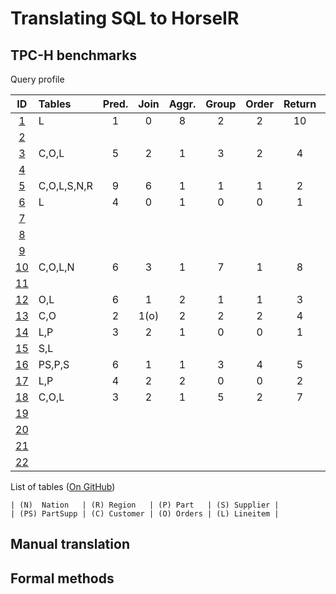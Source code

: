 # Translating SQL to HorseIR

## TPC-H benchmarks

Query profile

| ID       | Tables      | Pred. | Join | Aggr. | Group | Order | Return | Comment                       |
| :------: | :---------- | :---: | :--: | :---: | :---: | :---: | :----: | :---------------------------: |
| [1][q1]  | L           | 1     | 0    | 8     | 2     | 2     | 10     | Pass                          |
| [2][q2]  |             |       |      |       |       |       |        |                               |
| [3][q3]  | C,O,L       | 5     | 2    | 1     | 3     | 2     | 4      | Working                       |
| [4][q4]  |             |       |      |       |       |       |        |                               |
| [5][q5]  | C,O,L,S,N,R | 9     | 6    | 1     | 1     | 1     | 2      |                               |
| [6][q6]  | L           | 4     | 0    | 1     | 0     | 0     | 1      | Pass                          |
| [7][q7]  |             |       |      |       |       |       |        |                               |
| [8][q8]  |             |       |      |       |       |       |        |                               |
| [9][q9]  |             |       |      |       |       |       |        |                               |
| [10][q10]| C,O,L,N     | 6     | 3    | 1     | 7     | 1     | 8      |                               |
| [11][q11]|             |       |      |       |       |       |        |                               |
| [12][q12]| O,L         | 6     | 1    | 2     | 1     | 1     | 3      | Working                       |
| [13][q13]| C,O         | 2     | 1(o) | 2     | 2     | 2     | 4      | (Nested)                      |
| [14][q14]| L,P         | 3     | 2    | 1     | 0     | 0     | 1      | Working                       |
| [15][q15]| S,L         |       |      |       |       |       |        | (View)                        |
| [16][q16]| PS,P,S      | 6     | 1    | 1     | 3     | 4     | 5      |                               |
| [17][q17]| L,P         | 4     | 2    | 2     | 0     | 0     | 2      |                               |
| [18][q18]| C,O,L       | 3     | 2    | 1     | 5     | 2     | 7      |                               |
| [19][q19]|             |       |      |       |       |       |        |                               |
| [20][q20]|             |       |      |       |       |       |        |                               |
| [21][q21]|             |       |      |       |       |       |        |                               |
| [22][q22]|             |       |      |       |       |       |        |                               |


List of tables ([On GitHub](https://github.com/Sable/HorsePower/blob/master/docs/tpch/create-table.md))

```no-highlight
| (N)  Nation   | (R) Region   | (P) Part   | (S) Supplier |
| (PS) PartSupp | (C) Customer | (O) Orders | (L) Lineitem |
```

## Manual translation

## Formal methods


[q1]: https://github.com/Sable/HorsePower/blob/master/docs/tpch/q1.md
[q2]: https://github.com/Sable/HorsePower/blob/master/docs/tpch/q2.md
[q3]: https://github.com/Sable/HorsePower/blob/master/docs/tpch/q3.md
[q4]: https://github.com/Sable/HorsePower/blob/master/docs/tpch/q4.md
[q5]: https://github.com/Sable/HorsePower/blob/master/docs/tpch/q5.md
[q6]: https://github.com/Sable/HorsePower/blob/master/docs/tpch/q6.md
[q7]: https://github.com/Sable/HorsePower/blob/master/docs/tpch/q7.md
[q8]: https://github.com/Sable/HorsePower/blob/master/docs/tpch/q8.md
[q9]: https://github.com/Sable/HorsePower/blob/master/docs/tpch/q9.md
[q10]: https://github.com/Sable/HorsePower/blob/master/docs/tpch/q10.md
[q11]: https://github.com/Sable/HorsePower/blob/master/docs/tpch/q11.md
[q12]: https://github.com/Sable/HorsePower/blob/master/docs/tpch/q12.md
[q13]: https://github.com/Sable/HorsePower/blob/master/docs/tpch/q13.md
[q14]: https://github.com/Sable/HorsePower/blob/master/docs/tpch/q14.md
[q15]: https://github.com/Sable/HorsePower/blob/master/docs/tpch/q15.md
[q16]: https://github.com/Sable/HorsePower/blob/master/docs/tpch/q16.md
[q17]: https://github.com/Sable/HorsePower/blob/master/docs/tpch/q17.md
[q18]: https://github.com/Sable/HorsePower/blob/master/docs/tpch/q18.md
[q19]: https://github.com/Sable/HorsePower/blob/master/docs/tpch/q19.md
[q20]: https://github.com/Sable/HorsePower/blob/master/docs/tpch/q20.md
[q21]: https://github.com/Sable/HorsePower/blob/master/docs/tpch/q21.md
[q22]: https://github.com/Sable/HorsePower/blob/master/docs/tpch/q22.md
